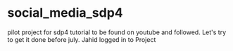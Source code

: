 # social_media_sdp4
pilot project for sdp4
tutorial to be found on youtube and followed. Let's try to get it done before july.
Jahid logged in to Project